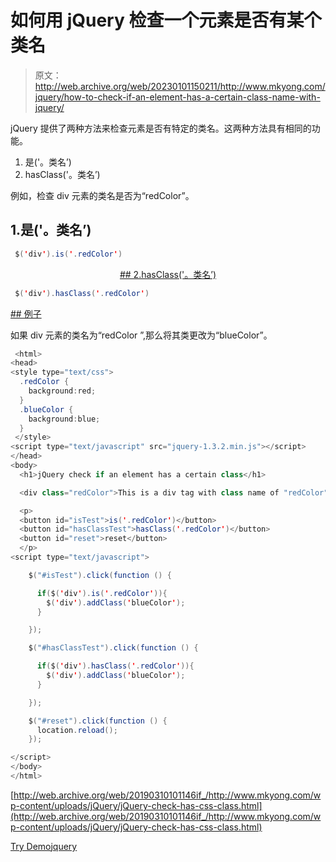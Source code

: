 # 如何用 jQuery 检查一个元素是否有某个类名

> 原文：<http://web.archive.org/web/20230101150211/http://www.mkyong.com/jquery/how-to-check-if-an-element-has-a-certain-class-name-with-jquery/>

jQuery 提供了两种方法来检查元素是否有特定的类名。这两种方法具有相同的功能。

1.  是('。类名’)
2.  hasClass('。类名’)

例如，检查 div 元素的类名是否为“redColor”。

## 1.是('。类名’)

```java
 $('div').is('.redColor') 
```

 <ins class="adsbygoogle" style="display:block; text-align:center;" data-ad-format="fluid" data-ad-layout="in-article" data-ad-client="ca-pub-2836379775501347" data-ad-slot="6894224149">## 2.hasClass('。类名’)

```java
 $('div').hasClass('.redColor') 
```

 <ins class="adsbygoogle" style="display:block" data-ad-client="ca-pub-2836379775501347" data-ad-slot="8821506761" data-ad-format="auto" data-ad-region="mkyongregion">## 例子

如果 div 元素的类名为“redColor ”,那么将其类更改为“blueColor”。

```java
 <html>
<head>
<style type="text/css">
  .redColor { 
  	background:red;
  }
  .blueColor { 
  	background:blue;
  }
 </style>
<script type="text/javascript" src="jquery-1.3.2.min.js"></script>
</head>
<body>
  <h1>jQuery check if an element has a certain class</h1>

  <div class="redColor">This is a div tag with class name of "redColor"</div>

  <p>
  <button id="isTest">is('.redColor')</button>
  <button id="hasClassTest">hasClass('.redColor')</button>
  <button id="reset">reset</button>
  </p>
<script type="text/javascript">

    $("#isTest").click(function () {

	  if($('div').is('.redColor')){
	  	$('div').addClass('blueColor');
	  }

    });

    $("#hasClassTest").click(function () {

	  if($('div').hasClass('.redColor')){
	  	$('div').addClass('blueColor');
	  }

    });

	$("#reset").click(function () {
	  location.reload();
    });

</script>
</body>
</html> 
```

[http://web.archive.org/web/20190310101146if_/http://www.mkyong.com/wp-content/uploads/jQuery/jQuery-check-has-css-class.html](http://web.archive.org/web/20190310101146if_/http://www.mkyong.com/wp-content/uploads/jQuery/jQuery-check-has-css-class.html)

[Try Demo](http://web.archive.org/web/20190310101146/http://www.mkyong.com/wp-content/uploads/jQuery/jQuery-check-has-css-class.html)[jquery](http://web.archive.org/web/20190310101146/http://www.mkyong.com/tag/jquery/)







